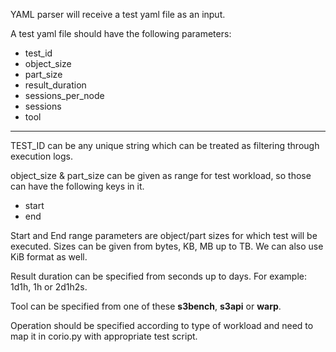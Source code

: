 YAML parser will receive a test yaml file as an input. 

A test yaml file should have the following parameters:

* test_id
* object_size
* part_size
* result_duration
* sessions_per_node
* sessions
* tool

---

TEST_ID can be any unique string which can be treated as filtering through execution logs.  

object_size & part_size can be given as range for test workload, so those can have the following 
keys 
in it.
* start
* end

Start and End range parameters are object/part sizes for which test will be executed.
Sizes can be given from bytes, KB, MB up to TB. We can also use KiB format as well. 

Result duration can be specified from seconds up to days. For example: 1d1h, 1h or 2d1h2s.

Tool can be specified from one of these **s3bench**, **s3api** or **warp**.

Operation should be specified according to type of workload and need to map it in corio.py with 
appropriate test script.